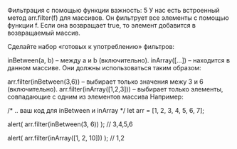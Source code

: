 Фильтрация с помощью функции
важность: 5
У нас есть встроенный метод arr.filter(f) для массивов. Он фильтрует все элементы с помощью функции f. Если она возвращает true, то элемент добавится в возвращаемый массив.

Сделайте набор «готовых к употреблению» фильтров:

inBetween(a, b) – между a и b (включительно).
inArray([...]) – находится в данном массиве.
Они должны использоваться таким образом:

arr.filter(inBetween(3,6)) – выбирает только значения межу 3 и 6 (включительно).
arr.filter(inArray([1,2,3])) – выбирает только элементы, совпадающие с одним из элементов массива
Например:

/* .. ваш код для inBetween и inArray */
let arr = [1, 2, 3, 4, 5, 6, 7];

alert( arr.filter(inBetween(3, 6)) ); // 3,4,5,6

alert( arr.filter(inArray([1, 2, 10])) ); // 1,2